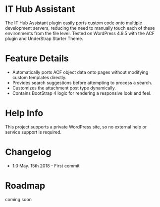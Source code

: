 # IT Hub Assistant
The IT Hub Assistant plugin easily ports custom code onto multiple development servers, reducing the need to manually touch each of these environments from the file level.  Tested on WordPress 4.9.5 with the ACF plugin and UnderStrap Starter Theme.

# Feature Details
* Automatically ports ACF object data onto pages without modifying custom templates directly.
* Provides search suggestions before attempting to process a search.
* Customizes the attachment post type dynamically.
* Contains BootStrap 4 logic for rendering a responsive look and feel.

# Help Info
This project supports a private WordPress site, so no external help or service support is required.

# Changelog
* 1.0 May. 15th 2018 - First commit

# Roadmap
coming soon
